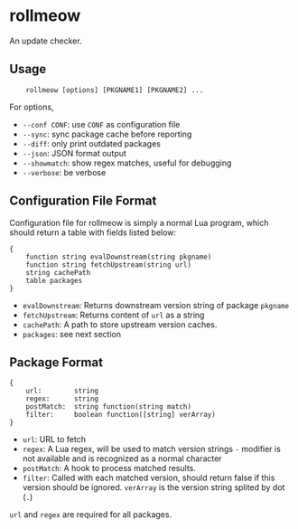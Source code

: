 # rollmeow

An update checker.

## Usage

```
	rollmeow [options] [PKGNAME1] [PKGNAME2] ...
```

For options,

- `--conf CONF`: use `CONF` as configuration file
- `--sync`: sync package cache before reporting
- `--diff`: only print outdated packages
- `--json`: JSON format output
- `--showmatch`: show regex matches, useful for debugging
- `--verbose`: be verbose

## Configuration File Format

Configuration file for rollmeow is simply a normal Lua program, which
should return a table with fields listed below:

```
{
	function string evalDownstream(string pkgname)
	function string fetchUpstream(string url)
	string cachePath
	table packages
}
```

- `evalDownstream`: Returns downstream version string of package `pkgname`
- `fetchUpstream`: Returns content of `url` as a string
- `cachePath`: A path to store upstream version caches.
- `packages`: see next section

## Package Format

```
{
	url:		string
	regex:		string
	postMatch:	string function(string match)
	filter:		boolean function([string] verArray)
}
```

- `url`: URL to fetch
- `regex`: A Lua regex, will be used to match version strings
  `-` modifier is not available and is recognized as a normal character
- `postMatch`: A hook to process matched results.
- `filter`: Called with each matched version, should return false if
  this version should be ignored. `verArray` is the version string splited
  by dot (`.`)

`url` and `regex` are required for all packages.
